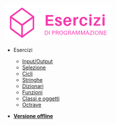 <!-- docs/_sidebar.md -->

<img src="./images/logo.png" data-origin="images/logo.png" alt="logo">

* Esercizi

    * [Input/Output](1-input-output.md)
    * [Selezione](2-selezione.md)
    * [Cicli](3-cicli.md)
    * [Stringhe](4-stringhe.md)
    * [Dizionari](5-dizionari.md)
    * [Funzioni](6-funzioni.md)
    * [Classi e oggetti](7-oop.md)
    * [Octrave](8-octave.md)

* <a id="pwa" class="" href="javascript:void(0)"><b>Versione offline</b></a>
